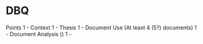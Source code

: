 # DBQ
Points
1 - Context
1 - Thesis
1 - Document Use (At least 4 (5?) documents)
1 - Document Analysis ()
1 - 